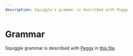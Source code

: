 ```yaml
---
description: Squiggle's grammar is described with Peggy
---
```


# Grammar

Squiggle grammar is described with [Peggy](https://peggyjs.org) in [this file](https://github.com/quantified-uncertainty/squiggle/blob/main/packages/squiggle-lang/src/ast/peggyParser.peggy).
